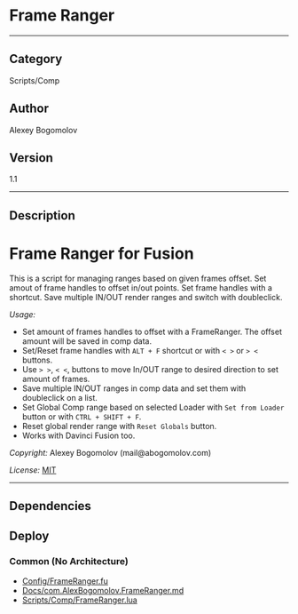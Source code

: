 # Frame Ranger
___

## Category
Scripts/Comp

## Author
Alexey Bogomolov

## Version
1.1

___

## Description
    
<h1>Frame Ranger for Fusion</h1>
<p>This is a script for managing ranges based on given frames offset.
Set amout of frame handles to offset in/out points.  Set frame handles with a shortcut.
Save multiple IN/OUT render ranges and switch with doubleclick.</p>
<p><em>Usage:</em></p>
<ul>
<li>Set amount of frames handles to offset with a FrameRanger. The offset amount will be saved in comp data.</li>
<li>Set/Reset frame handles with <code>ALT + F</code> shortcut or with <code>&lt; &gt;</code> or <code>&gt; &lt;</code> buttons.</li>
<li>Use <code>&gt; &gt;</code>, <code>&lt; &lt;</code>,  buttons to move In/OUT range to desired direction to set amount of frames.</li>
<li>Save multiple IN/OUT ranges in comp data and set them with doubleclick on a list.</li>
<li>Set Global Comp range based on selected Loader with <code>Set from Loader</code> button or with <code>CTRL + SHIFT + F</code>.</li>
<li>Reset global render range with <code>Reset Globals</code> button. </li>
<li>Works with Davinci Fusion too.</li>
</ul>
<p><em>Copyright:</em> Alexey Bogomolov (mail@abogomolov.com)</p>
<p><em>License:</em> <a href="https://mit-license.org/">MIT</a></p>


___

## Dependencies

## Deploy

### Common (No Architecture)

<ul>
<li><a href="https://gitlab.com/WeSuckLess/Reactor/-/blob/master/Atoms/com.AlexBogomolov.FrameRanger/Config/FrameRanger.fu?ref_type=heads">Config/FrameRanger.fu</a></li>
<li><a href="https://gitlab.com/WeSuckLess/Reactor/-/blob/master/Atoms/com.AlexBogomolov.FrameRanger/Docs/com.AlexBogomolov.FrameRanger.md?ref_type=heads">Docs/com.AlexBogomolov.FrameRanger.md</a></li>
<li><a href="https://gitlab.com/WeSuckLess/Reactor/-/blob/master/Atoms/com.AlexBogomolov.FrameRanger/Scripts/Comp/FrameRanger.lua?ref_type=heads">Scripts/Comp/FrameRanger.lua</a></li>
</ul>
